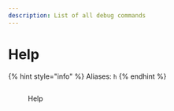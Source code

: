 ```yaml
---
description: List of all debug commands
---
```


# Help

{% hint style="info" %}
Aliases: `h`
{% endhint %}

<figure><img src="../.gitbook/assets/help (1).png" alt=""><figcaption><p>Help</p></figcaption></figure>
